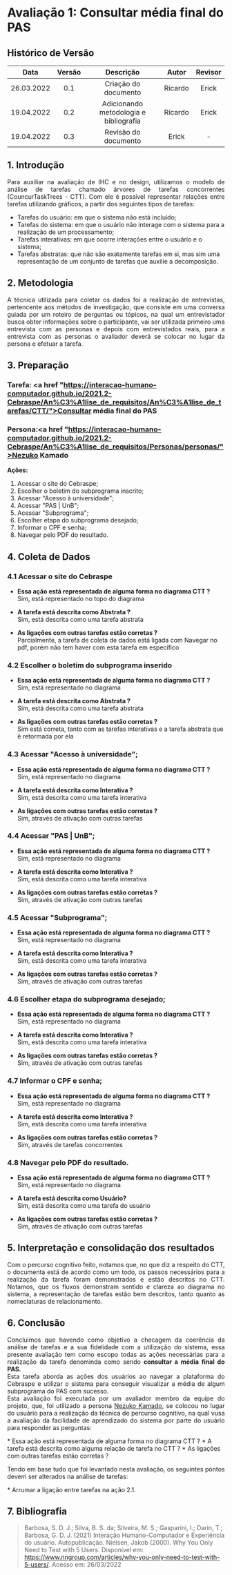 # Avaliação 1: Consultar média final do PAS

## Histórico de Versão

|    Data    | Versão |      Descrição       |      Autor       | Revisor |
| :--------: | :----: | :------------------: | :--------------: | :-----: |
| 26.03.2022 |  0.1   | Criação do documento |      Ricardo     | Erick   |
| 19.04.2022 |  0.2   | Adicionando metodologia e bibliografia |      Ricardo     |   Erick    |
| 19.04.2022 | 0.3 | Revisão do documento | Erick | - | 

## 1. Introdução

<p align="justify">
Para auxiliar na avaliação de IHC e no design, utilizamos o modelo de análise de tarefas chamado árvores de tarefas concorrentes (CouncurTaskTrees - CTT). Com ele é possível representar relações entre tarefas utilizando gráficos, a partir dos seguintes tipos de tarefas:
</p>

<ul>

<li>Tarefas do usuário: em que o sistema não está incluído;
<li>Tarefas do sistema: em que o usuário não interage com o sistema para a realização de um processamento;</li>

<li>Tarefas interativas: em que ocorre interações entre o usuário e o sistema;</li>

<li>Tarefas abstratas: que não são exatamente tarefas em si, mas sim uma representação de um conjunto de tarefas que auxilie a decomposição.</li>

</ul>

## 2. Metodologia

<p align="justify">A técnica utilizada para coletar os dados foi a realização de entrevistas, pertencente aos métodos de investigação, que consiste em uma conversa guiada por um roteiro de perguntas ou tópicos, na qual um entrevistador busca obter informações sobre o participante, vai ser utilizada primeiro uma entrevista com as personas e depois com entrevistados reais, para a entrevista com as personas o avaliador deverá se colocar no lugar da persona e efetuar a tarefa.</p>


## 3. Preparação 

### **Tarefa:** <a href "https://interacao-humano-computador.github.io/2021.2-Cebraspe/An%C3%A1lise_de_requisitos/An%C3%A1lise_de_tarefas/CTT/">Consultar média final do PAS</a>

### **Persona:**<a href "https://interacao-humano-computador.github.io/2021.2-Cebraspe/An%C3%A1lise_de_requisitos/Personas/personas/">Nezuko Kamado</a>

**Ações:**

1. Acessar o site do Cebraspe;
2. Escolher o boletim do subprograma inscrito;
3. Acessar "Acesso à universidade";
4. Acessar "PAS | UnB";
5. Acessar "Subprograma";
6. Escolher etapa do subprograma desejado;
7. Informar o CPF e senha;
8. Navegar pelo PDF do resultado.

## 4. Coleta de Dados

### 4.1 Acessar o site do Cebraspe
* **Essa ação está representada de alguma forma no diagrama CTT ?**<br>
Sim, está representado no topo do diagrama

* **A tarefa está descrita como Abstrata ?** <br>
Sim, está descrita como uma tarefa abstrata

* **As ligações com outras tarefas estão corretas ?** <br>
Parcialmente, a tarefa de coleta de dados está ligada com Navegar no pdf, porém não tem haver com esta tarefa em específico 

### 4.2 Escolher o boletim do subprograma inserido
* **Essa ação está representada de alguma forma no diagrama CTT ?**<br>
Sim, está representado no diagrama

* **A tarefa está descrita como Abstrata ?** <br>
Sim, está descrita como uma tarefa abstrata

* **As ligações com outras tarefas estão corretas ?** <br>
Sim está correta, tanto com as tarefas interativas e a tarefa abstrata que é retormada por ela

### 4.3 Acessar "Acesso à universidade";
* **Essa ação está representada de alguma forma no diagrama CTT ?**<br>
Sim, está representado no diagrama

* **A tarefa está descrita como Interativa ?** <br>
Sim, está descrita como uma tarefa interativa

* **As ligações com outras tarefas estão corretas ?** <br>
Sim, através de ativação com outras tarefas

### 4.4 Acessar "PAS | UnB";
* **Essa ação está representada de alguma forma no diagrama CTT ?**<br>
Sim, está representado no diagrama

* **A tarefa está descrita como Interativa ?** <br>
Sim, está descrita como uma tarefa interativa

* **As ligações com outras tarefas estão corretas ?** <br>
Sim, através de ativação com outras tarefas

### 4.5 Acessar "Subprograma";
* **Essa ação está representada de alguma forma no diagrama CTT ?**<br>
Sim, está representado no diagrama

* **A tarefa está descrita como Interativa ?** <br>
Sim, está descrita como uma tarefa interativa

* **As ligações com outras tarefas estão corretas ?** <br>
Sim, através de ativação com outras tarefas

### 4.6 Escolher etapa do subprograma desejado;
* **Essa ação está representada de alguma forma no diagrama CTT ?**<br>
Sim, está representado no diagrama

* **A tarefa está descrita como Interativa ?** <br>
Sim, está descrita como uma tarefa interativa

* **As ligações com outras tarefas estão corretas ?** <br>
Sim, através de ativação com outras tarefas

### 4.7 Informar o CPF e senha;
* **Essa ação está representada de alguma forma no diagrama CTT ?**<br>
Sim, está representado no diagrama

* **A tarefa está descrita como Interativa ?** <br>
Sim, está descrita como uma tarefa interativa

* **As ligações com outras tarefas estão corretas ?** <br>
Sim, através de tarefas concorrentes  

### 4.8 Navegar pelo PDF do resultado.
* **Essa ação está representada de alguma forma no diagrama CTT ?**<br>
Sim, está representado no diagrama

* **A tarefa está descrita como Usuário?** <br>
Sim, está descrita como uma tarefa do usuário

* **As ligações com outras tarefas estão corretas ?** <br>
Sim, através de ativação com outras tarefas

## 5. Interpretação e consolidação dos resultados

<p align = "justify">Com o percurso cognitivo feito, notamos que, no que diz a respeito do CTT, o documenta está de acordo como um todo, os passos necessários para a realização da tarefa foram demonstrados e estão descritos no CTT.
Notamos, que os fluxos demonstram sentido e clareza ao diagrama no sistema, a representação de tarefas estão bem descritos, tanto quanto as nomeclaturas de relacionamento.</p>

## 6. Conclusão

<p align = "justify">Concluimos que havendo como objetivo a checagem da coerência da análise de tarefas e a sua fidelidade com a utilização do sistema, essa presente avaliação tem como escopo todas as ações necessárias para a realização da tarefa denominda como sendo <strong>consultar a média final do PAS.</strong><br>
Esta tarefa aborda as ações dos usuários ao navegar a plataforma do Cebraspe e utilizar o sistema para conseguir visualizar a média de algum subprograma do PAS com sucesso.<br>
Esta avaliação foi executada por um avaliador membro da equipe do projeto, que, foi utilizado a persona <a href "https://interacao-humano-computador.github.io/2021.2-Cebraspe/An%C3%A1lise_de_requisitos/Personas/personas/">Nezuko Kamado</a>, se colocou no lugar do usuário para a realização da técnica de percurso cognitivo, na qual vusa a avaliação da facilidade de aprendizado do sistema por parte do usuário para responder as perguntas:</p>
* Essa ação está representada de alguma forma no diagrama CTT ?
* A tarefa está descrita como alguma relação de tarefa no CTT ?
* As ligações com outras tarefas estão corretas ?

<p align = "justify">Tendo em base tudo que foi levantado nesta avaliação, os seguintes pontos devem ser alterados na análise de tarefas:</p>
* Arrumar a ligação entre tarefas na ação 2.1.

## 7. Bibliografia

>Barbosa, S. D. J.; Silva, B. S. da; Silveira, M. S.; Gasparini, I.; Darin, T.; Barbosa, G. D. J. (2021) Interação Humano-Computador e Experiência do usuário. Autopublicação. Nielsen, Jakob (2000). Why You Only Need to Test with 5 Users. Disponível em: https://www.nngroup.com/articles/why-you-only-need-to-test-with-5-users/. Acesso em: 26/03/2022